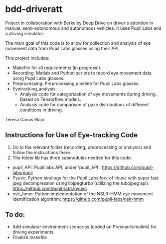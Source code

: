 # bdd-driveratt
Project in collaboration with Berkeley Deep Drive on driver's attention in manual, semi-autonomous and autonomous vehicles. It uses Pupil Labs and a driving simulator.

The main goal of this code is to allow for collection and analysis of eye movement data from Pupil Labs glasses using their API.

This project includes:
- Makefile for all requirements (in progress!).
- Recording: Matlab and Python scripts to record eye movement data using Pupil Labs glasses.
- Preprocessing: Preprocessing pipeline for Pupil Labs glasses.
- Eyetracking_analysis: 
	- Analysis code for categorization of eye movements during driving. Based on Tensorflow models.
	- Analysis code for comparison of gaze distributions of different conditions in driving.

Teresa Canas-Bajo

## Instructions for Use of Eye-tracking Code

1. Go to the relevant folder (recording, preprocessing or analysis) and follow the instructions there.
2. The folder lib has three submodules needed for this code: 

- pupil_API: Pupil labs API, under 'pupil_API': https://github.com/pupil-labs/pupil
- Pyuvc: Python bindings for the Pupil Labs fork of libuvc with super fast jpeg decompression using libjpegturbo (utilizing the tubojpeg api): https://github.com/pupil-labs/pyuvc
- nslr_hmm: Python implementation of the NSLR-HMM eye movement identification algorithm: https://github.com/pupil-labs/nslr-hmm

## To do:
- Add simulator environment scenarios (coded on Prescan/simulink) for driving experiments.
- Finalize makefile

